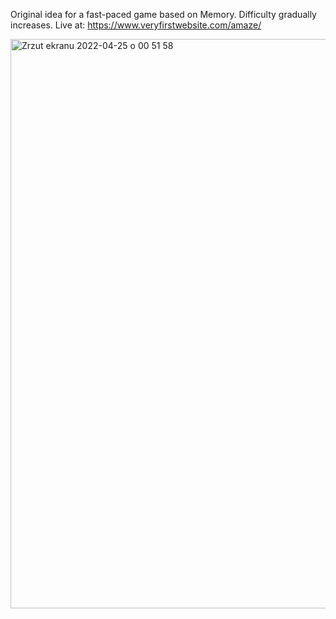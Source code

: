 
Original idea for a fast-paced game based on Memory. Difficulty gradually increases. Live at:
https://www.veryfirstwebsite.com/amaze/

<img width="911" alt="Zrzut ekranu 2022-04-25 o 00 51 58" src="https://user-images.githubusercontent.com/70529730/165000222-f7409945-45e1-4e4d-9ce4-c29eee6a88ac.png">

